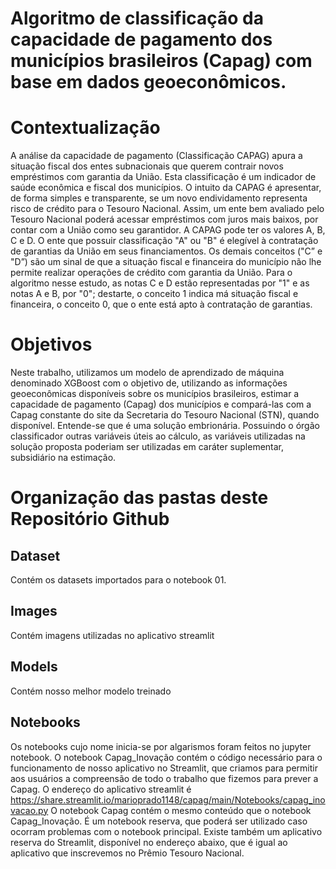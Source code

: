 # Algoritmo de classificação da capacidade de pagamento dos municípios brasileiros (Capag) com base em dados geoeconômicos.

# Contextualização
A análise da capacidade de pagamento (Classificação CAPAG) apura a situação fiscal dos entes subnacionais que querem contrair novos empréstimos com garantia da União. Esta classificação é um indicador de saúde econômica e fiscal dos municípios.
O intuito da CAPAG é apresentar, de forma simples e transparente, se um novo endividamento representa risco de crédito para o Tesouro Nacional. Assim, um ente bem avaliado pelo Tesouro Nacional poderá acessar empréstimos com juros mais baixos, por contar com a União como seu garantidor.
A CAPAG pode ter os valores A, B, C e D.
O ente que possuir classificação "A" ou "B" é elegível à contratação de garantias da União em seus financiamentos. Os demais conceitos ("C” e "D”) são um sinal de que a situação fiscal e financeira do município não lhe permite realizar operações de crédito com garantia da União.
Para o algoritmo nesse estudo, as notas C e D estão representadas por "1" e as notas A e B, por "0"; destarte, o conceito 1 indica má situação fiscal e financeira, o conceito 0, que o ente está apto à contratação de garantias.

# Objetivos
Neste trabalho, utilizamos um modelo de aprendizado de máquina denominado XGBoost com o objetivo de, utilizando as informações geoeconômicas disponíveis sobre os municípios brasileiros, estimar a capacidade de pagamento (Capag) dos municípios e compará-las com a Capag constante do site da Secretaria do Tesouro Nacional (STN), quando disponível.
Entende-se que é uma solução embrionária. Possuindo o órgão classificador outras variáveis úteis ao cálculo, as variáveis utilizadas na solução proposta poderiam ser utilizadas em caráter suplementar, subsidiário na estimação.

# Organização das pastas deste Repositório Github
## Dataset
Contém os datasets importados para o notebook 01.

## Images
Contém imagens utilizadas no aplicativo streamlit

## Models
Contém nosso melhor modelo treinado

## Notebooks
Os notebooks cujo nome inicia-se por algarismos foram feitos no jupyter notebook.
O notebook Capag_Inovação contém o código necessário para o funcionamento de nosso aplicativo no Streamlit, que criamos para permitir aos usuários a compreensão de todo o trabalho que fizemos para prever a Capag.
O endereço do aplicativo streamlit é https://share.streamlit.io/marioprado1148/capag/main/Notebooks/capag_inovacao.py
O notebook Capag contém o mesmo conteúdo que o notebook Capag_Inovação. É um notebook reserva, que poderá ser utilizado caso ocorram problemas com o notebook principal.
Existe também um aplicativo reserva do Streamlit, disponível no endereço abaixo, que é igual ao aplicativo que inscrevemos no Prêmio Tesouro Nacional.


